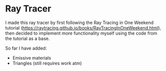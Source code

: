# Ray Tracer
I made this ray tracer by first following the Ray Tracing in One Weekend tutorial (https://raytracing.github.io/books/RayTracingInOneWeekend.html), then decided to implement more functionality myself using the code from the tutorial as a base.

So far I have added:
- Emissive materials
- Triangles (still requires work atm)

